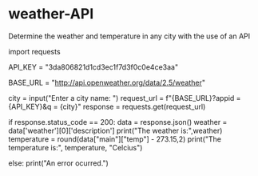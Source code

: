 # weather-API
Determine the weather and temperature in any city with the use of an API

import requests

API_KEY = "3da806821d1cd3ec1f7d3f0c0e4ce3aa"

BASE_URL = "http://api.openweather.org/data/2.5/weather"

city = input("Enter a city name: ")
request_url = f"{BASE_URL}?appid = {API_KEY}&q = {city}"
response = requests.get(request_url)

if response.status_code == 200:
    data = response.json()
    weather = data['weather'][0]['description']
    print("The weather is:",weather)
    temperature = round(data["main"]["temp"] - 273.15,2)
    print("The temperature is:", temperature, "Celcius")


else:
    print("An error ocurred.")

